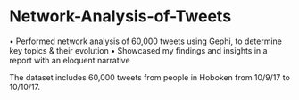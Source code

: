 # Network-Analysis-of-Tweets

• Performed network analysis of 60,000 tweets using Gephi, to determine key topics & their evolution
• Showcased my findings and insights in a report with an eloquent narrative

The dataset includes 60,000 tweets from people in Hoboken from 10/9/17 to 10/10/17.
